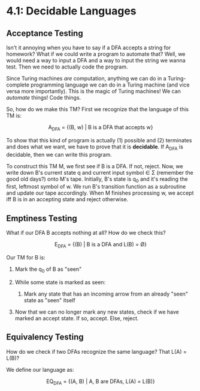 # 4.1: Decidable Languages

## Acceptance Testing

Isn't it annoying when you have to say if a DFA accepts a string for homework? What if we could write a program to automate that? Well, we would need a way to input a DFA and a way to input the string we wanna test. Then we need to actually code the program.

Since Turing machines *are* computation, anything we can do in a Turing-complete programming language we can do in a Turing machine (and vice versa more importantly). This is the magic of Turing machines! We can *automate* things! Code things.

So, how do we make this TM? First we recognize that the language of this TM is:

<div align='center'>
A<sub>DFA</sub> = {(B, w) | B is a DFA that accepts w}
</div>

To show that this kind of program is actually (1) possible and (2) terminates and does what we want, we have to prove that it is **decidable**. If A<sub>DFA</sub> is decidable, then we can write this program.

To construct this TM M, we first see if B is a DFA. If not, reject. Now, we write down B's current state q and current input symbol ∈ Σ (remember the good old days?) onto M's tape. Initially, B's state is q<sub>0</sub> and it's reading the first, leftmost symbol of w. We run B's transition function as a subroutine and update our tape accordingly. When M finishes processing w, we accept iff B is in an accepting state and reject otherwise.

## Emptiness Testing

What if our DFA B accepts nothing at all? How do we check this?

<div align='center'>
E<sub>DFA</sub> = {(B) | B is a DFA and L(B) = Ø}
</div>

Our TM for B is:

1. Mark the q<sub>0</sub> of B as "seen"

2. While some state is marked as seen:
   
   1. Mark any state that has an incoming arrow from an already "seen" state as "seen" itself

3. Now that we can no longer mark any new states, check if we have marked an accept state. If so, accept. Else, reject.

## Equivalency Testing

How do we check if two DFAs recognize the same language? That L(A) = L(B)?

We define our language as:

<div align='center'>
EQ<sub>DFA</sub> = {(A, B) | A, B are DFAs, L(A) = L(B)}
</div>


